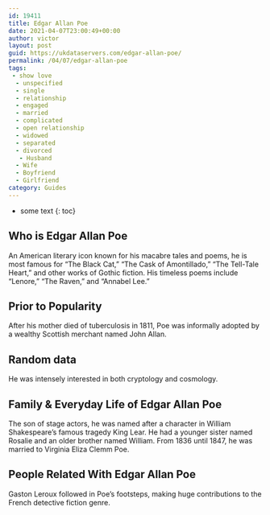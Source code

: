 ```yaml
---
id: 19411
title: Edgar Allan Poe
date: 2021-04-07T23:00:49+00:00
author: victor
layout: post
guid: https://ukdataservers.com/edgar-allan-poe/
permalink: /04/07/edgar-allan-poe
tags:
 - show love
  - unspecified
  - single
  - relationship
  - engaged
  - married
  - complicated
  - open relationship
  - widowed
  - separated
  - divorced
   - Husband
  - Wife
  - Boyfriend
  - Girlfriend
category: Guides
---
```


* some text
{: toc}


## Who is Edgar Allan Poe



An American literary icon known for his macabre tales and poems, he is most famous for &#8220;The Black Cat,&#8221; &#8220;The Cask of Amontillado,&#8221; &#8220;The Tell-Tale Heart,&#8221; and other works of Gothic fiction. His timeless poems include &#8220;Lenore,&#8221; &#8220;The Raven,&#8221; and &#8220;Annabel Lee.&#8221;

                
                
                
## Prior to Popularity



After his mother died of tuberculosis in 1811, Poe was informally adopted by a wealthy Scottish merchant named John Allan.

                
                
                
## Random data



He was intensely interested in both cryptology and cosmology.

                
                
                
## Family & Everyday Life of Edgar Allan Poe



The son of stage actors, he was named after a character in William Shakespeare&#8217;s famous tragedy King Lear. He had a younger sister named Rosalie and an older brother named William. From 1836 until 1847, he was married to Virginia Eliza Clemm Poe.

                
                
                
## People Related With Edgar Allan Poe



Gaston Leroux followed in Poe&#8217;s footsteps, making huge contributions to the French detective fiction genre.

                
              
            
          
          
          
